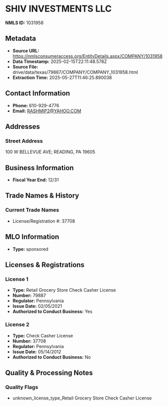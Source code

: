 # SHIV INVESTMENTS LLC

**NMLS ID:** 1031958

## Metadata
- **Source URL:** https://nmlsconsumeraccess.org/EntityDetails.aspx/COMPANY/1031958
- **Data Timestamp:** 2025-02-15T22:11:48.578Z
- **Source File:** drive/data/texas/79887/COMPANY/COMPANY_1031958.html
- **Extraction Time:** 2025-05-27T11:46:25.890038

## Contact Information
- **Phone:** 610-929-4776
- **Email:** RASHMIP2@YAHOO.COM

## Addresses
### Street Address
100 W BELLEVUE AVE; READING, PA 19605

## Business Information
- **Fiscal Year End:** 12/31

## Trade Names & History
### Current Trade Names
- License/Registration #: 37708

## MLO Information
- **Type:** sponsored

## Licenses & Registrations

### License 1
- **Type:** Retail Grocery Store Check Casher License
- **Number:** 79887
- **Regulator:** Pennsylvania
- **Issue Date:** 02/05/2021
- **Authorized to Conduct Business:** Yes

### License 2
- **Type:** Check Casher License
- **Number:** 37708
- **Regulator:** Pennsylvania
- **Issue Date:** 05/14/2012
- **Authorized to Conduct Business:** No

## Quality & Processing Notes
### Quality Flags
- unknown_license_type_Retail Grocery Store Check Casher License

